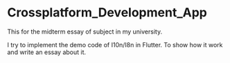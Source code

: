 # Crossplatform_Development_App
This for the midterm essay of subject in my university.

I try to implement the demo code of I10n/I8n in Flutter.
To show how it work and write an essay about it.
